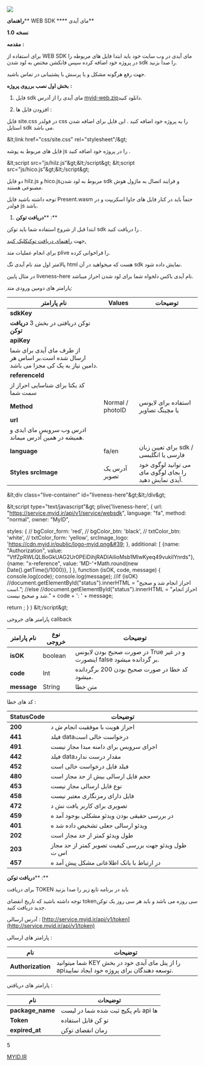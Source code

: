 ![](RackMultipart20210727-4-urx4df_html_f72a2a50906a1676.png)

**راهنمای**** WEB SDK **** مای آیدی**

**نسخه**  **1.0**

**مقدمه**  **:**

برای استفاده از WEB SDK مای آیدی در وب سایت خود باید ابتدا فایل های مربوطه را در پروژه خود اضافه کرده سپس فانکشن مختص به لود شدن sdk را صدا بزنید.

جهت رفع هرگونه مشکل و یا پرسش با پشتیبانی در تماس باشید.

**بخش اول نصب برروی پروژه**  **:**

1. فایل sdk مای آیدی را از آدرس‌ [myid-web.zip](https://cdn.myid.ir/sdk/myid-web.zip)دانلود کنید.

1. افزودن فایل ها :

فایل site.css در فولدر css را به پروژه خود اضافه کنید . این فایل برای اضافه شدن استایل sdk می باشد.

\&lt;link href=&quot;css/site.css&quot; rel=&quot;stylesheet&quot;/\&gt;

فایل های مربوط به پوشه js را در پروژه خود اضافه کنید .

\&lt;script src=&quot;js/hilz.js&quot;\&gt;\&lt;/script\&gt;
\&lt;script src=&quot;js/hico.js&quot;\&gt;\&lt;/script\&gt;

دو فایل hilz.js و hico.jsمربوط به لود شدن sdk و فرایند اتصال به ماژول هوش مصنوعی هستند.

توجه داشته باشید فایل Present.wasm حتماً باید در کنار فایل های جاوا اسکریپت و در فولدر js باشد.

1. **دریافت توکن**** :**

ابتدا قبل از شروع استفاده شما باید توکن sdk را دریافت کنید .

جهت [راهنمای دریافت توکن](#TOKEN)[کلیک کنید](#TOKEN)[.](#TOKEN)

برای انجام عملیات متد plive را فراخوانی کرده.

پالامتر اول متد نام آیدی تگ html هست که میخواهید در آن sdk نمایش داده شود.

در مثال پایین liveness-here نام آیدی باکس دلخواه شما برای لود شدن احراز میباشد.

پارامتر های دومین ورودی متد:

| **نام پارامتر** | **Values** | **توضیحات** |
| --- | --- | --- |
| **sdkKey** |
| توکن دریافتی در بخش 3 **دریافت توکن** |
| **apiKey** |
| از طرف مای آیدی برای شما ارسال شده است.بر اساس هر دامین نیاز به یک کی مجزا می باشد. |
| **referenceId** |
| کد یکتا برای شناسایی احراز از سمت شما |
| **Method** | Normal / photoID | استفاده برای لایونس یا مچینگ تصاویر |
| **url** |
| ادرس وب سرویس مای ایدی و همیشه در همین آدرس میماند. |
| **language** | fa/en | برای تعیین زبان sdk / فارسی یا انگلیسی |
| **Styles srcImage** | آدرس یک تصویر | می توانید لوگوی خود را بجای لوگوی مای آیدی نمایش دهید. |

\&lt;div class=&quot;live-container&quot; id=&quot;liveness-here&quot;\&gt;\&lt;/div\&gt;

\&lt;script type=&quot;text/javascript&quot;\&gt;
plive(&#39;liveness-here&#39;,
{
url: &quot;https://service.myid.ir/api/v1/service/websdk&quot;,
language: &quot;fa&quot;,
method: &quot;normal&quot;,
owner: &quot;MyID&quot;,

styles: {
// bgColor\_form: &#39;red&#39;,
// bgColor\_btn: &#39;black&#39;,
// txtColor\_btn: &#39;white&#39;,
// txtColor\_form: &#39;yellow&#39;,
srcImage\_logo: &#39;https://cdn.myid.ir/public/logo-myid.png&#39;
},
additional: [
{name: &quot;Authorization&quot;, value: &quot;VtfZpRWLQLBoGkUAG2Ur0PEiDihjRADIAilioMsb1MIwKyeq49vukiIYnrds&quot;},
{name: &quot;x-reference&quot;, value: &#39;MD-&#39;+Math.round(new Date().getTime()/1000)},
]
},
function (isOK, code, message) {
console.log(code);
console.log(message);
//if (isOK)
//document.getElementById(&quot;status&quot;).innerHTML = &quot;احراز انجام شد و صحیح است.&quot;;
//else
//document.getElementById(&quot;status&quot;).innerHTML = &quot;احراز انجام شد و صحیح نیست.&quot; + code + &#39;: &#39; + message;

return ;
}
)
\&lt;/script\&gt;

پارامتر های خروجی callback

| **نام پارامتر** | **نوع خروجی** | **توضیحات** |
| --- | --- | --- |
| **isOK** | boolean | در صورت صحیح بودن لایونس True و در غیر اینصورت false بر گردانده میشود. |
| **code** | Int | کد خطا در صورت صحیح بودن 200 برگردانده میشود. |
| **message** | String | متن خطا |

کد های خطا :

| **StatusCode** | **توضیحات** |
| --- | --- |
| **200** | احراز هویت با موفقیت انجام ش د |
| **441** | فیلد dataدرخواست خالی است |
| **491** | اجرای سرویس برای دامنه مبدا مجاز نیست |
| **442** | فیلد dataمقدار درست ندارد |
| **452** | فیلد فایل درخواست خالی است |
| **480** | حجم فایل ارسالی بیش از حد مجاز است |
| **453** | نوع فایل ارسالی مجاز نیست |
| **458** | فایل دارای رمزنگاری معتبر نیست |
| **472** | تصویری برای کاربر یافت نش د |
| **459** | در بررسی حقیقی بودن ویدئو مشکلی بوجود آمد ه |
| **401** | ویدئو ارسالی جعلی تشخیص داده شد ه |
| **202** | طول ویدئو کمتر از حد مجاز است |
| **203** | طول ویدئو جهت بررسی کیفیت تصویر کمتر از حد مجاز اس ت |
| **457** | در ارتباط با بانک اطلاعاتی مشکل پیش آمد ه |

**دریافت توکن**** :**

برای دریافت TOKEN باید در برنامه تابع زیر را صدا بزنید

توجه داشته باشید که تاریخ انقضای tokenسی روزه می باشد و باید هر سی روز یک توکن جدید دریافت کنید.

آدرس ارسالی : [http://service.myid.ir/api/v1/token](http://service.myid.ir/api/v1/token)

پارامتر های ارسالی :

| **نام** | **توضیحات** |
| --- | --- |
| **Authorization** | شما میتوانید KEY را از پنل مای آیدی خود در بخش apiتوسعه دهندگان برای پروژه خود ایجاد نمایید. |

پارامتر های دریافتی :

| **نام** | **توضیحات** |
| --- | --- |
| **package\_name** | نام پکیج ثبت شده شما در لیست api ها |
| **Token** | تو کن قابل استفاده |
| **expired\_at** | زمان انقضای توکن |

5

[MYID.IR](http://MYID.IR/)
